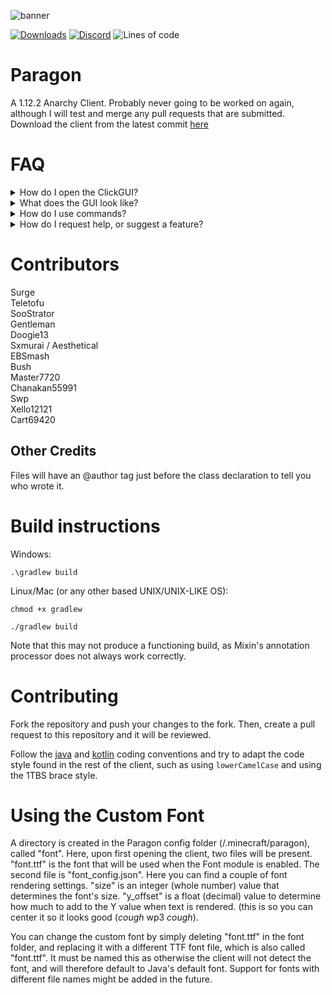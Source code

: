 ![banner](https://user-images.githubusercontent.com/85251388/179023488-0ade188b-840e-48c5-8fdf-3502ff2aa26e.png)

[![Downloads](https://img.shields.io/github/downloads/Wolfsurge/Paragon/total?color=blueviolet&style=for-the-badge)](https://github.com/Wolfsurge/Paragon/releases)
[![Discord](https://img.shields.io/discord/936976249300086854?color=blueviolet&label=Discord&logo=Discord&style=for-the-badge)](https://discord.gg/28JNQsXUzb)
![Lines of code](https://img.shields.io/tokei/lines/github/Wolfsurge/Paragon?color=blueviolet&label=lines%20of%20code&style=for-the-badge)

# Paragon

A 1.12.2 Anarchy Client. Probably never going to be worked on again, although I will test and merge any pull requests that are submitted.
Download the client from the latest
commit [here](https://nightly.link/Wolfsurge/Paragon/workflows/build/master/Paragon-Build.zip)

# FAQ

<details>
  <summary> How do I open the ClickGUI? </summary>

> The default ClickGUI bind is `RSHIFT`
</details>

<details>
  <summary> What does the GUI look like? </summary>
  
  ![image](https://user-images.githubusercontent.com/73380591/201485882-ae80c44d-8035-40de-985f-2de214630e35.png)
</details>

<details>
  <summary> How do I use commands? </summary>

> The command prefix is `$`, and you can run `$help` to get a list of all commands
</details>

<details>
  <summary> How do I request help, or suggest a feature? </summary>

> You can join the discord server (click on the badge with the online members in the discord) and use the appropriate channels
</details>

# Contributors

Surge <br>
Teletofu <br>
SooStrator <br>
Gentleman <br>
Doogie13 <br>
Sxmurai / Aesthetical <br>
EBSmash <br>
Bush <br>
Master7720 <br>
Chanakan55991 <br>
Swp <br>
Xello12121 <br>
Cart69420

## Other Credits

Files will have an @author tag just before the class declaration to tell you who wrote it.

# Build instructions

Windows:

`.\gradlew build`

Linux/Mac (or any other based UNIX/UNIX-LIKE OS):

`chmod +x gradlew`

`./gradlew build`

Note that this may not produce a functioning build, as Mixin's annotation processor does not
always work correctly.

# Contributing

Fork the repository and push your changes to the fork. Then, create a pull request to this repository and it will be
reviewed.

Follow the [java](https://www.oracle.com/technetwork/java/codeconventions-150003.pdf)
and [kotlin](https://kotlinlang.org/docs/coding-conventions.html) coding conventions and try to adapt the code style
found in the rest of the client, such as using `lowerCamelCase` and using the 1TBS brace style.

# Using the Custom Font

A directory is created in the Paragon config folder (/.minecraft/paragon), called "font". Here, upon first opening the
client, two files will be present.
"font.ttf" is the font that will be used when the Font module is enabled. The second file is "font_config.json". Here
you can find a couple of font rendering
settings. "size" is an integer (whole number) value that determines the font's size. "y_offset" is a float (decimal)
value to determine how much to add to the Y value when text is rendered. (this is so you can center it so it looks
good (*cough* wp3 *cough*).

You can change the custom font by simply deleting "font.ttf" in the font folder, and replacing it with a different TTF
font file, which is also called "font.ttf". It must be named this as otherwise the client will not detect the font, and
will therefore default to Java's default font. Support for fonts with different file names might be added in the future.
